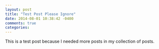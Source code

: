 ```yaml
---
layout: post
title: "Test Post Please Ignore"
date: 2014-08-01 10:38:42 -0400
comments: true
categories:
---
```


This is a test post because I needed more posts in my collection of posts.

